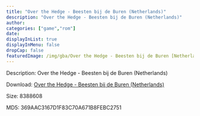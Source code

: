 ```yaml
---
title: "Over the Hedge - Beesten bij de Buren (Netherlands)"
description: "Over the Hedge - Beesten bij de Buren (Netherlands)"
author: 
categories: ["game","rom"]
date: 
displayInList: true
displayInMenu: false
dropCap: false
featuredImage: /img/gba/Over the Hedge - Beesten bij de Buren [Netherlands].jpg
---
```


Description: Over the Hedge - Beesten bij de Buren (Netherlands)

Download: <a style="text-decoration:underline;" href="https://mega.nz/#!CLZAAYiJ!glRiMFov6f2oLyf413ihj-tB_BTICKRgPMh6iFpI6Xg" target = "_blank" rel = "nofollow" > Over the Hedge - Beesten bij de Buren (Netherlands)</a>

Size: 8388608

MD5: 369AAC3167D1F83C70A671B8FEBC2751

